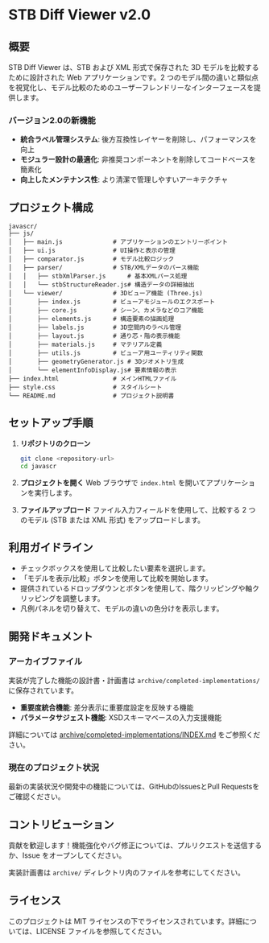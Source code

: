 # STB Diff Viewer v2.0

## 概要

STB Diff Viewer は、STB および XML 形式で保存された 3D モデルを比較するために設計された Web アプリケーションです。2 つのモデル間の違いと類似点を視覚化し、モデル比較のためのユーザーフレンドリーなインターフェースを提供します。

### バージョン2.0の新機能

- **統合ラベル管理システム**: 後方互換性レイヤーを削除し、パフォーマンスを向上
- **モジュラー設計の最適化**: 非推奨コンポーネントを削除してコードベースを簡素化
- **向上したメンテナンス性**: より清潔で管理しやすいアーキテクチャ

## プロジェクト構成

```
javascr/
├── js/
│   ├── main.js              # アプリケーションのエントリーポイント
│   ├── ui.js                # UI操作と表示の管理
│   ├── comparator.js        # モデル比較ロジック
│   ├── parser/              # STB/XMLデータのパース機能
│   │   ├── stbXmlParser.js      # 基本XMLパース処理
│   │   └── stbStructureReader.js# 構造データの詳細抽出
│   └── viewer/              # 3Dビューア機能 (Three.js)
│       ├── index.js         # ビューアモジュールのエクスポート
│       ├── core.js          # シーン、カメラなどのコア機能
│       ├── elements.js      # 構造要素の描画処理
│       ├── labels.js        # 3D空間内のラベル管理
│       ├── layout.js        # 通り芯・階の表示機能
│       ├── materials.js     # マテリアル定義
│       ├── utils.js         # ビューア用ユーティリティ関数
│       ├── geometryGenerator.js # 3Dジオメトリ生成
│       └── elementInfoDisplay.js# 要素情報の表示
├── index.html               # メインHTMLファイル
├── style.css                # スタイルシート
└── README.md                # プロジェクト説明書
```

## セットアップ手順

1. **リポジトリのクローン**

    ```bash
    git clone <repository-url>
    cd javascr
    ```

2. **プロジェクトを開く**
    Web ブラウザで `index.html` を開いてアプリケーションを実行します。

3. **ファイルアップロード**
    ファイル入力フィールドを使用して、比較する 2 つのモデル (STB または XML 形式) をアップロードします。

## 利用ガイドライン

- チェックボックスを使用して比較したい要素を選択します。
- 「モデルを表示/比較」ボタンを使用して比較を開始します。
- 提供されているドロップダウンとボタンを使用して、階クリッピングや軸クリッピングを調整します。
- 凡例パネルを切り替えて、モデルの違いの色分けを表示します。

## 開発ドキュメント

### アーカイブファイル

実装が完了した機能の設計書・計画書は `archive/completed-implementations/` に保存されています。

- **重要度統合機能**: 差分表示に重要度設定を反映する機能
- **パラメータサジェスト機能**: XSDスキーマベースの入力支援機能

詳細については [archive/completed-implementations/INDEX.md](archive/completed-implementations/INDEX.md) をご参照ください。

### 現在のプロジェクト状況

最新の実装状況や開発中の機能については、GitHubのIssuesとPull Requestsをご確認ください。

## コントリビューション

貢献を歓迎します！機能強化やバグ修正については、プルリクエストを送信するか、Issue をオープンしてください。

実装計画書は `archive/` ディレクトリ内のファイルを参考にしてください。

## ライセンス

このプロジェクトは MIT ライセンスの下でライセンスされています。詳細については、LICENSE ファイルを参照してください。
